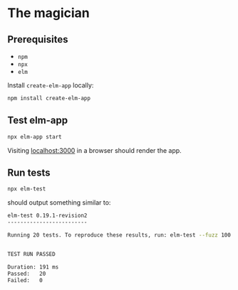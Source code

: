 # The magician

## Prerequisites

- `npm`
- `npx`
- `elm`

Install `create-elm-app` locally:

```sh
npm install create-elm-app
```

## Test elm-app

```sh
npx elm-app start
```

Visiting [localhost:3000](http://localhost:3000) in a browser should render the app.

## Run tests

```sh
npx elm-test
```

should output something similar to:

```sh
elm-test 0.19.1-revision2
-------------------------

Running 20 tests. To reproduce these results, run: elm-test --fuzz 100 --seed 176585423615561 /home/patrick/projects/the_magician/tests/Tests.elm


TEST RUN PASSED

Duration: 191 ms
Passed:   20
Failed:   0
```
